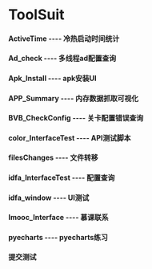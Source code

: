 # ToolSuit
#### ActiveTime ---- 冷热启动时间统计
#### Ad_check ---- 多线程ad配置查询
#### Apk_Install ---- apk安装UI
#### APP_Summary ---- 内存数据抓取可视化
#### BVB_CheckConfig ---- 关卡配置错误查询
#### color_InterfaceTest ---- API测试脚本
#### filesChanges ---- 文件转移
#### idfa_InterfaceTest ---- 配置查询
#### idfa_window ---- UI测试
#### Imooc_Interface ---- 慕课联系
#### pyecharts ---- pyecharts练习
#### 提交测试
